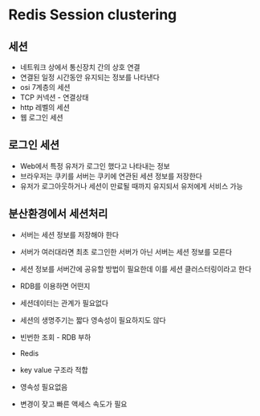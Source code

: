 # Redis Session clustering

## 세션
* 네트워크 상에서 통신장치 간의 상호 연결
* 연결된 일정 시간동안 유지되는 정보를 나타낸다
* osi 7계층의 세션
* TCP 커넥션 - 연결상태
* http 레벨의 세션
* 웹 로그인 세션

## 로그인 세션
* Web에서 특정 유저가 로그인 했다고 나타내는 정보
* 브라우저는 쿠키를 서버는 쿠키에 연관된 세션 정보를 저장한다
* 유저가 로그아웃하거나 세션이 만료될 때까지 유지되서 유저에게 서비스 가능

## 분산환경에서 세션처리
* 서버는 세션 정보를 저장해야 한다
* 서버가 여러대라면 최초 로그인한 서버가 아닌 서버는 세션 정보를 모른다
* 세션 정보를 서버간에 공유할 방법이 필요한데 이를 세션 클러스터링이라고 한다

* RDB를 이용하면 어떤지
* 세션데이터는 관계가 필요없다
* 세션의 생명주기는 짧다 영속성이 필요하지도 않다
* 빈번한 조회 - RDB 부하

* Redis
* key value 구조라 적합
* 영속성 필요없음
* 변경이 잦고 빠른 액세스 속도가 필요

